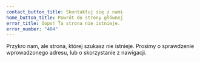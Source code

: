 ```yaml
---
contact_button_title: Skontaktuj się z nami
home_button_title: Powrót do strony głównej
error_title: Oops! Ta strona nie istnieje.
error_number: "404"
---
```


Przykro nam, ale strona, której szukasz nie istnieje. Prosimy o
sprawdzenie wprowadzonego adresu, lub o skorzystanie z nawigacji.
